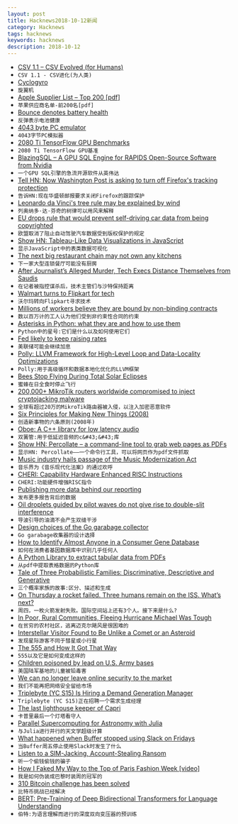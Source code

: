 ```yaml
---
layout: post
title: Hacknews2018-10-12新闻
category: Hacknews
tags: hacknews
keywords: hacknews
description: 2018-10-12
---
```




- [CSV 1.1 – CSV Evolved (for Humans)](https://csv11.github.io/)
- `CSV 1.1 - CSV进化(为人类)`
- [Cyclogyro](https://en.wikipedia.org/wiki/Cyclogyro)
- `旋翼机`
- [ Apple Supplier List – Top 200 [pdf]](https://www.apple.com/supplier-responsibility/pdf/Apple-Supplier-List.pdf)
- `苹果供应商名单-前200名[pdf]`
- [Bounce denotes battery health](https://www.chemistryworld.com/news/bounce-denotes-battery-health/8411.article)
- `反弹表示电池健康`
- [4043 byte PC emulator](http://ioccc.org/2013/cable3/hint.html)
- `4043字节PC模拟器`
- [2080 Ti TensorFlow GPU Benchmarks](https://lambdalabs.com/blog/best-gpu-tensorflow-2080-ti-vs-v100-vs-titan-v-vs-1080-ti-benchmark/)
- `2080 Ti TensorFlow GPU基准`
- [BlazingSQL – A GPU SQL Engine for RAPIDS Open-Source Software from Nvidia](https://blog.blazingdb.com/announcing-blazingsql-a-gpu-sql-engine-for-rapids-open-source-software-from-nvidia-11e115ba7dd7)
- `一个GPU SQL引擎的急流开源软件从英伟达`
- [Tell HN: Now Washington Post is asking to turn off Firefox&#39;s tracking protection](item?id=18198502)
- `告诉HN:现在华盛顿邮报要求关闭Firefox的跟踪保护`
- [Leonardo da Vinci&#39;s tree rule may be explained by wind](https://phys.org/news/2012-01-leonardo-da-vinci-tree.html)
- `列奥纳多·达·芬奇的树律可以用风来解释`
- [EU drops rule that would prevent self-driving car data from being copyrighted](https://boingboing.net/2018/10/10/corporate-kitts.html)
- `欧盟取消了阻止自动驾驶汽车数据受到版权保护的规定`
- [Show HN: Tableau-Like Data Visualizations in JavaScript](https://www.charts.com/muze)
- `显示JavaScript中的表类数据可视化`
- [The next big restaurant chain may not own any kitchens](https://techcrunch.com/2018/10/07/the-next-big-restaurant-chain-may-not-own-any-kitchens/)
- `下一家大型连锁餐厅可能没有厨房`
- [After Journalist’s Alleged Murder, Tech Execs Distance Themselves from Saudis](https://www.buzzfeednews.com/amphtml/ryanmac/silicon-valley-leaders-disassociate-saudi-arabia-board-neom)
- `在记者被指控谋杀后，技术主管们与沙特保持距离`
- [Walmart turns to Flipkart for tech](https://factordaily.com/walmart-turns-to-flipkart-for-tech/)
- `沃尔玛转向Flipkart寻求技术`
- [Millions of workers believe they are bound by non-binding contracts](http://thespeakernewsjournal.com/business/millions-of-workers-are-bound-by-non-binding-contracts/)
- `数以百万计的工人认为他们受到非约束性合同的约束`
- [Asterisks in Python: what they are and how to use them](http://treyhunner.com/2018/10/asterisks-in-python-what-they-are-and-how-to-use-them/)
- `Python中的星号:它们是什么以及如何使用它们`
- [Fed likely to keep raising rates](https://www.reuters.com/article/idUSKCN1ML2KM)
- `美联储可能会继续加息`
- [Polly: LLVM Framework for High-Level Loop and Data-Locality Optimizations](https://polly.llvm.org/)
- `Polly:用于高级循环和数据本地化优化的LLVM框架`
- [Bees Stop Flying During Total Solar Eclipses](https://www.smithsonianmag.com/science-nature/busy-bees-take-break-during-total-solar-eclipses-180970502/?no-ist)
- `蜜蜂在日全食时停止飞行`
- [200,000&#43; MikroTik routers worldwide compromised to inject cryptojacking malware](https://badpackets.net/200000-mikrotik-routers-worldwide-have-been-compromised-to-inject-cryptojacking-malware/)
- `全球有超过20万的MikroTik路由器被入侵，以注入加密恶意软件`
- [Six Principles for Making New Things (2008)](http://paulgraham.com/newthings.html)
- `创造新事物的六条原则(2008年)`
- [Oboe: A C&#43;&#43; library for low latency audio](https://android-developers.googleblog.com/2018/10/introducing-oboe-c-library-for-low.html)
- `双簧管:用于低延迟音频的c&#43;&#43;库`
- [Show HN: Percollate – a command-line tool to grab web pages as PDFs](https://github.com/danburzo/percollate)
- `显示HN: Percollate——一个命令行工具，可以将网页作为pdf文件抓取`
- [Music industry hails passage of the Music Modernization Act](http://www.latimes.com/entertainment/music/la-et-ms-music-modernization-act-20181011-story.html)
- `音乐界为《音乐现代化法案》的通过欢呼`
- [CHERI: Capability Hardware Enhanced RISC Instructions](https://www.cl.cam.ac.uk/research/security/ctsrd/cheri/)
- `CHERI:功能硬件增强RISC指令`
- [Publishing more data behind our reporting](https://medium.economist.com/peeling-back-the-curtain-487bd3be0c47)
- `发布更多报告背后的数据`
- [Oil droplets guided by pilot waves do not give rise to double-slit interference](https://www.quantamagazine.org/famous-experiment-dooms-pilot-wave-alternative-to-quantum-weirdness-20181011/)
- `导波引导的油滴不会产生双缝干涉`
- [Design choices of the Go garabage collector](https://engineering.linecorp.com/en/blog/detail/342)
- `Go garabage收集器的设计选择`
- [How to Identify Almost Anyone in a Consumer Gene Database](https://www.scientificamerican.com/article/how-to-identify-almost-anyone-in-a-consumer-gene-database/)
- `如何在消费者基因数据库中识别几乎任何人`
- [A Python Library to extract tabular data from PDFs](https://blog.socialcops.com/technology/engineering/camelot-python-library-pdf-data/)
- `从pdf中提取表格数据的Python库`
- [Tale of Three Probabilistic Families: Discriminative, Descriptive and Generative](https://arxiv.org/abs/1810.04261)
- `三个概率家族的故事:区分、描述和生成`
- [On Thursday a rocket failed. Three humans remain on the ISS. What’s next?](https://arstechnica.com/science/2018/10/on-thursday-a-rocket-failed-three-humans-remain-on-the-iss-whats-next/)
- `周四，一枚火箭发射失败。国际空间站上还有3个人。接下来是什么?`
- [In Poor, Rural Communities, Fleeing Hurricane Michael Was Tough](https://www.nytimes.com/2018/10/11/us/florida-hurricane-poor-communities-pandhandle.html)
- `在贫穷的农村社区，逃离迈克尔飓风是很困难的`
- [Interstellar Visitor Found to Be Unlike a Comet or an Asteroid](https://www.quantamagazine.org/interstellar-comet-oumuamua-might-not-actually-be-a-comet-20181010/)
- `发现星际游客不同于彗星或小行星`
- [The 555 and How It Got That Way](https://hackaday.com/2018/10/10/the-555-and-how-it-got-that-way/)
- `555以及它是如何变成这样的`
- [Children poisoned by lead on U.S. Army bases](https://www.reuters.com/investigates/special-report/usa-military-housing/)
- `美国陆军基地的儿童被铅毒害`
- [We can no longer leave online security to the market](https://www.nytimes.com/2018/10/11/opinion/internet-hacking-cybersecurity-iot.html)
- `我们不能再把网络安全留给市场`
- [Triplebyte (YC S15) Is Hiring a Demand Generation Manager](https://jobs.lever.co/triplebyte/08839d5c-18ee-4d5f-8735-0431a2c391c9)
- `Triplebyte (YC S15)正在招聘一个需求生成经理`
- [The last lighthouse keeper of Capri](http://www.bbc.com/travel/story/20181005-the-last-lighthouse-keeper-of-capri)
- `卡普里最后一个灯塔看守人`
- [Parallel Supercomputing for Astronomy with Julia](https://juliacomputing.com/case-studies/celeste.html)
- `与Julia进行并行的天文学超级计算`
- [What happened when Buffer stopped using Slack on Fridays](https://www.fastcompany.com/90244091/what-happened-when-buffer-tried-turning-off-slack-on-fridays)
- `当Buffer周五停止使用Slack时发生了什么`
- [Listen to a SIM-Jacking, Account-Stealing Ransom](https://motherboard.vice.com/en_us/article/5984zn/listen-to-sim-jacking-account-ransom-instagram-email-tmobile)
- `听一个偷钱偷钱的骗子`
- [How I Faked My Way to the Top of Paris Fashion Week [video]](https://youtube.com/watch?v=jolbYvAMorY)
- `我是如何伪装成巴黎时装周的冠军的`
- [310 Bitcoin challenge has been solved](https://bitcoinchallenge.codes/)
- `比特币挑战已经解决`
- [BERT: Pre-Training of Deep Bidirectional Transformers for Language Understanding](https://arxiv.org/abs/1810.04805)
- `伯特:为语言理解而进行的深度双向变压器的预训练`

